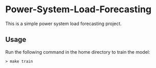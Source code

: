 # Power-System-Load-Forecasting

This is a simple power system load forecasting project.

## Usage

Run the following command in the home directory to train the model:

```console
> make train
```
